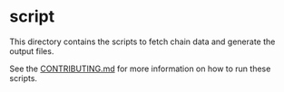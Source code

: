 # script

This directory contains the scripts to fetch chain data and generate the output files.

See the [CONTRIBUTING.md](../CONTRIBUTING.md) for more information on how to run these scripts.

